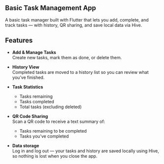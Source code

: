 ## Basic Task Management App

A basic task manager built with Flutter that lets you add, complete, and track tasks — with history, QR sharing, and save local data via Hive.

## Features

- **Add & Manage Tasks**  
  Create new tasks, mark them as done, or delete them.

- **History View**  
  Completed tasks are moved to a history list so you can review what you’ve finished.

- **Task Statistics**  
  - Tasks remaining  
  - Tasks completed  
  - Total tasks (excluding deleted)

- **QR Code Sharing**  
  Scan a QR code to receive a text summary of:  
  - Tasks remaining to be completed
  - Tasks you’ve completed

- **Data storage**  
  Log in and log out — your tasks and history are saved locally using Hive, so nothing is lost when you close the app.
